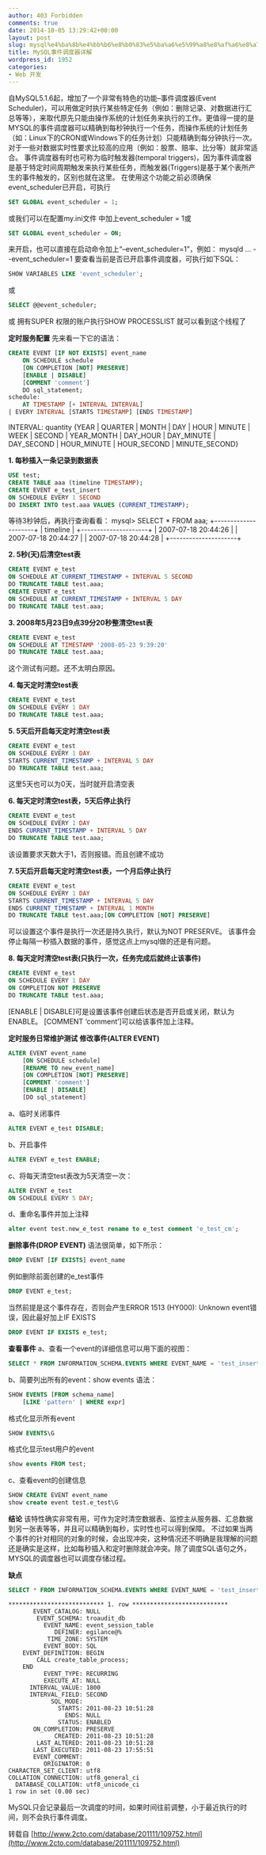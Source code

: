```yaml
---
author: 403 Forbidden
comments: true
date: 2014-10-05 13:29:42+00:00
layout: post
slug: mysql%e4%ba%8b%e4%bb%b6%e8%b0%83%e5%ba%a6%e5%99%a8%e8%af%a6%e8%a7%a3
title: MySQL事件调度器详解
wordpress_id: 1952
categories:
- Web 开发
---
```

自MySQL5.1.6起，增加了一个非常有特色的功能–事件调度器(Event Scheduler)，可以用做定时执行某些特定任务（例如：删除记录、对数据进行汇总等等），来取代原先只能由操作系统的计划任务来执行的工作。更值得一提的是MYSQL的事件调度器可以精确到每秒钟执行一个任务，而操作系统的计划任务（如：Linux下的CRON或Windows下的任务计划）只能精确到每分钟执行一次。对于一些对数据实时性要求比较高的应用（例如：股票、赔率、比分等）就非常适合。
事件调度器有时也可称为临时触发器(temporal triggers)，因为事件调度器是基于特定时间周期触发来执行某些任务，而触发器(Triggers)是基于某个表所产生的事件触发的，区别也就在这里。
在使用这个功能之前必须确保event_scheduler已开启，可执行
```sql
SET GLOBAL event_scheduler = 1;
```

或我们可以在配置my.ini文件 中加上event_scheduler = 1或
```sql
SET GLOBAL event_scheduler = ON;
```

来开启，也可以直接在启动命令加上“–event_scheduler=1”，例如：
mysqld ... --event_scheduler=1
要查看当前是否已开启事件调度器，可执行如下SQL：
```sql
SHOW VARIABLES LIKE 'event_scheduler';
```

或
```sql
SELECT @@event_scheduler;
```

或
拥有SUPER 权限的账户执行SHOW PROCESSLIST 就可以看到这个线程了

**定时服务配置**
先来看一下它的语法：
```sql
CREATE EVENT [IF NOT EXISTS] event_name
    ON SCHEDULE schedule
    [ON COMPLETION [NOT] PRESERVE]
    [ENABLE | DISABLE]
    [COMMENT 'comment']
    DO sql_statement;
schedule:
    AT TIMESTAMP [+ INTERVAL INTERVAL]
| EVERY INTERVAL [STARTS TIMESTAMP] [ENDS TIMESTAMP]
```

INTERVAL:
    quantity {YEAR | QUARTER | MONTH | DAY | HOUR | MINUTE |
              WEEK | SECOND | YEAR_MONTH | DAY_HOUR | DAY_MINUTE |
              DAY_SECOND | HOUR_MINUTE | HOUR_SECOND | MINUTE_SECOND}

**1. 每秒插入一条记录到数据表**
```sql
USE test;
CREATE TABLE aaa (timeline TIMESTAMP);
CREATE EVENT e_test_insert
ON SCHEDULE EVERY 1 SECOND
DO INSERT INTO test.aaa VALUES (CURRENT_TIMESTAMP);
```

等待3秒钟后，再执行查询看看：
mysql> SELECT * FROM aaa;
+---------------------+
| timeline            |
+---------------------+
| 2007-07-18 20:44:26 |
| 2007-07-18 20:44:27 |
| 2007-07-18 20:44:28 |
+---------------------+

**2. 5秒(天)后清空test表**
```sql
CREATE EVENT e_test
ON SCHEDULE AT CURRENT_TIMESTAMP + INTERVAL 5 SECOND
DO TRUNCATE TABLE test.aaa;
CREATE EVENT e_test
ON SCHEDULE AT CURRENT_TIMESTAMP + INTERVAL 5 DAY
DO TRUNCATE TABLE test.aaa;
```


**3. 2008年5月23日9点39分20秒整清空test表**
```sql
CREATE EVENT e_test
ON SCHEDULE AT TIMESTAMP '2008-05-23 9:39:20'
DO TRUNCATE TABLE test.aaa;
```

这个测试有问题。还不太明白原因。

**4. 每天定时清空test表**
```sql
CREATE EVENT e_test
ON SCHEDULE EVERY 1 DAY
DO TRUNCATE TABLE test.aaa;
```


**5. 5天后开启每天定时清空test表**
```sql
CREATE EVENT e_test
ON SCHEDULE EVERY 1 DAY
STARTS CURRENT_TIMESTAMP + INTERVAL 5 DAY
DO TRUNCATE TABLE test.aaa;
```

这里5天也可以为0天，当时就开启清空表

**6. 每天定时清空test表，5天后停止执行**
```sql
CREATE EVENT e_test
ON SCHEDULE EVERY 1 DAY
ENDS CURRENT_TIMESTAMP + INTERVAL 5 DAY
DO TRUNCATE TABLE test.aaa;
```

该设置要求天数大于1，否则报错。而且创建不成功

**7. 5天后开启每天定时清空test表，一个月后停止执行**
```sql
CREATE EVENT e_test
ON SCHEDULE EVERY 1 DAY
STARTS CURRENT_TIMESTAMP + INTERVAL 5 DAY
ENDS CURRENT_TIMESTAMP + INTERVAL 1 MONTH
DO TRUNCATE TABLE test.aaa;[ON COMPLETION [NOT] PRESERVE]
```

可以设置这个事件是执行一次还是持久执行，默认为NOT PRESERVE。
该事件会停止每隔一秒插入数据的事件，感觉这点上mysql做的还是有问题。

**8. 每天定时清空test表(只执行一次，任务完成后就终止该事件)**
```sql
CREATE EVENT e_test
ON SCHEDULE EVERY 1 DAY
ON COMPLETION NOT PRESERVE
DO TRUNCATE TABLE test.aaa;
```

[ENABLE | DISABLE]可是设置该事件创建后状态是否开启或关闭，默认为ENABLE。
[COMMENT ‘comment’]可以给该事件加上注释。

**定时服务日常维护测试**
**修改事件(ALTER EVENT)**
```sql
ALTER EVENT event_name
    [ON SCHEDULE schedule]
    [RENAME TO new_event_name]
    [ON COMPLETION [NOT] PRESERVE]
    [COMMENT 'comment']
    [ENABLE | DISABLE]
    [DO sql_statement]
```

a、临时关闭事件
```sql
ALTER EVENT e_test DISABLE;
```

b、开启事件
```sql
ALTER EVENT e_test ENABLE;
```

c、将每天清空test表改为5天清空一次：
```sql
ALTER EVENT e_test
ON SCHEDULE EVERY 5 DAY;
```

d、重命名事件并加上注释
```sql
alter event test.new_e_test rename to e_test comment 'e_test_cm';
```


**删除事件(DROP EVENT)**
语法很简单，如下所示：
```sql
DROP EVENT [IF EXISTS] event_name
```

例如删除前面创建的e_test事件
```sql
DROP EVENT e_test;
```

当然前提是这个事件存在，否则会产生ERROR 1513 (HY000): Unknown event错误，因此最好加上IF EXISTS
```sql
DROP EVENT IF EXISTS e_test;
```


**查看事件**
a、查看一个event的详细信息可以用下面的视图：
```sql
SELECT * FROM INFORMATION_SCHEMA.EVENTS WHERE EVENT_NAME = 'test_insert'   AND EVENT_SCHEMA = 'test'\G;
```

b、简要列出所有的event：show events
语法：
```sql
SHOW EVENTS [FROM schema_name]
    [LIKE 'pattern' | WHERE expr]
```

格式化显示所有event
```sql
SHOW EVENTS\G
```

格式化显示test用户的event
```sql
show events FROM test;
```

c、查看event的创建信息
```sql
SHOW CREATE EVENT event_name
show create event test.e_test\G
```


**结论**
该特性确实非常有用，可作为定时清空数据表、监控主从服务器、汇总数据到另一张表等等，并且可以精确到每秒，实时性也可以得到保障。
不过如果当两个事件的针对相同的对象的时候，会出现冲突，这种情况还不明确是我理解的问题还是确实是这样，比如每秒插入和定时删除就会冲突。除了调度SQL语句之外，MYSQL的调度器也可以调度存储过程。

**缺点**
```sql
SELECT * FROM INFORMATION_SCHEMA.EVENTS WHERE EVENT_NAME = 'test_insert'  AND EVENT_SCHEMA = 'troaudit_db'\G;
```

```
*************************** 1. row ***************************
       EVENT_CATALOG: NULL
        EVENT_SCHEMA: troaudit_db
          EVENT_NAME: event_session_table
             DEFINER: egilance@%
           TIME_ZONE: SYSTEM
          EVENT_BODY: SQL
    EVENT_DEFINITION: BEGIN
        CALL create_table_process;
    END
          EVENT_TYPE: RECURRING
          EXECUTE_AT: NULL
      INTERVAL_VALUE: 1800
      INTERVAL_FIELD: SECOND
            SQL_MODE:
              STARTS: 2011-08-23 10:51:28
                ENDS: NULL
              STATUS: ENABLED
       ON_COMPLETION: PRESERVE
             CREATED: 2011-08-23 10:51:28
        LAST_ALTERED: 2011-08-23 10:51:28
       LAST_EXECUTED: 2011-08-23 17:55:51
       EVENT_COMMENT:
          ORIGINATOR: 0
CHARACTER_SET_CLIENT: utf8
COLLATION_CONNECTION: utf8_general_ci
  DATABASE_COLLATION: utf8_unicode_ci
1 row in set (0.00 sec)
```
 
MySQL只会记录最后一次调度的时间，如果时间往前调整，小于最近执行的时间，则不会执行事件调度。

转载自 [http://www.2cto.com/database/201111/109752.html](http://www.2cto.com/database/201111/109752.html)

